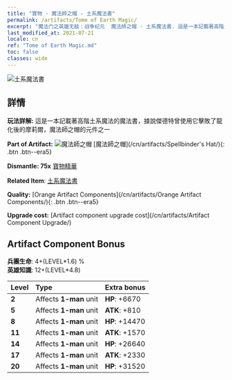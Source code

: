 ```yaml
---
title: "寶物 - 魔法師之帽 - 土系魔法書"
permalink: /artifacts/Tome of Earth Magic/
excerpt: "魔法门之英雄无敌：战争纪元  魔法師之帽 - 土系魔法書. 這是一本記載著高階土系魔法的魔法書，據說傑德特曾使用它擊敗了龍化後的摩莉爾，魔法師之帽的元件之一"
last_modified_at: 2021-07-21
locale: cn
ref: "Tome of Earth Magic.md"
toc: false
classes: wide
---
```


 ![土系魔法書](/images/t/artifact_40464.png)



## 詳情

 **玩法詳解:** 這是一本記載著高階土系魔法的魔法書，據說傑德特曾使用它擊敗了龍化後的摩莉爾，魔法師之帽的元件之一

 **Part of Artifact:** ![魔法師之帽](/images/t/icon_artifact_46.png) [魔法師之帽](/cn/artifacts/Spellbinder's Hat/){: .btn .btn--era5}

 **Dismantle: 75x** [寶物精華](/cn/Items/con_905/)

 **Related Item**: [土系魔法書](/cn/Items/art_181/)

 **Quality:** [Orange Artifact Components](/cn/artifacts/Orange Artifact Components/){: .btn .btn--era5}

 **Upgrade cost:** [Artifact component upgrade cost](/cn/artifacts/Artifact Component Upgrade/)

## Artifact Component Bonus

  **兵團生命**: 4+(LEVEL\*1.6) %<br/>**英雄知識**: 12+(LEVEL\*4.8)

  |  Level  | Type |    Extra bonus  | 
  |:--------|:-----|:----------------| 
  | **2** | Affects **1-man** unit | **HP**: +6670 | 
  | **5** | Affects **1-man** unit | **ATK**: +810 | 
  | **8** | Affects **1-man** unit | **HP**: +14470 | 
  | **11** | Affects **1-man** unit | **ATK**: +1570 | 
  | **14** | Affects **1-man** unit | **HP**: +26640 | 
  | **17** | Affects **1-man** unit | **ATK**: +2330 | 
  | **20** | Affects **1-man** unit | **HP**: +31520 | 
